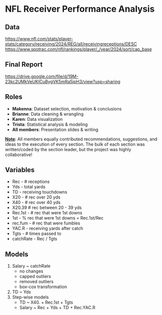 # NFL Receiver Performance Analysis
## Data
https://www.nfl.com/stats/player-stats/category/receiving/2024/REG/all/receivingreceptions/DESC
https://www.spotrac.com/nfl/rankings/player/_/year/2024/sort/cap_base

## Final Report
https://drive.google.com/file/d/19M-23kc2UMkVeUKICuBygVK5mRa5jpH3/view?usp=sharing

## Roles
- **Makenna**: Dataset selection, motivation & conclusions
- **Brianne**: Data cleaning & wrangling
- **Karen**: Data visualization
- **Trista**: Statistical analysis & modeling
- **All members**: Presentation slides & writing

**<ins>Note</ins>**: All members equally contributed recommendations, suggestions, and ideas to the execution of every section. The bulk of each section was written/coded by the section leader, but the project was highly collaborative! 

## Variables
- Rec - # receptions
- Yds - total yards
- TD - receiving touchdowns
- X20 - # rec over 20 yds
- X40 - # rec over 40 yds
- X20.39 # rec between 20 - 39 yds
- Rec.1st - # rec that were 1st downs
- 1st - % rec that were 1st downs = Rec.1st/Rec
- rec.fum - # rec that were fumbles
- YAC.R - receiving yards after catch
- Tgts - # times passed to
- catchRate - Rec / Tgts

## Models
  1. Salary ~ catchRate
      - no changes
      - capped outliers
      - removed outliers
      - box-cox transformation
  2. TD ~ Yds
  3. Step-wise models
      - TD ~ X40. + Rec.1st + Tgts
      - Salary ~ Rec + Yds + TD + Rec.YAC.R
  
  
